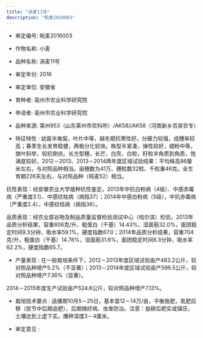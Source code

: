 ```yaml
---
title: "涡麦11号"
description: "皖麦2016003"
---
```

* 审定编号:  皖麦2016003

*  作物名称:  小麦

*  品种名称:  涡麦11号

*  审定年份:  2016

*  审定单位:  安徽省

* 育种者:  亳州市农业科学研究院

*  申请者:  亳州市农业科学研究院

*  品种来源:  莱州953（山东莱州市农科所）/AK58//AK58（河南新乡百泉农专）


*  特征特性 : 
幼苗半匍匐，叶片中等，越冬期抗寒性好。分蘖力较强，成穗率较高；春季生长发育稳健，两极分化较快。株型半紧凑，弹性较好，蜡粉中等，旗叶斜举，较抗倒伏。长方型穗，长芒、白壳、白粒，籽粒半角质到角质，饱满度较好。2012－2013、2013－2014两年度区域试验结果：平均株高86厘米左右，与对照品种相当。亩穗数为41万、穗粒数32粒、千粒重46克。全生育期226天左右，与对照品种（皖麦52）相当。
抗性表现：经安徽农业大学接种抗性鉴定，2013年中抗白粉病（4级）、中感赤霉病（严重度3.1）、中感纹枯病（病指37）；2014年中感白粉病（5级），中抗赤霉病（严重度2.4），中感纹枯病（病指36）。
品质表现：经农业部谷物及制品质量监督检验测试中心（哈尔滨）检验，2013年品质分析结果，容重806克/升，粗蛋白（干基）14.43%，湿面筋32.0%，面团稳定时间9.3分钟，吸水率59.1%，硬度指数67.0；2014年品质分析结果，容重704克/升，粗蛋白（干基）14.78%，湿面筋31.6%，面团稳定时间6.3分钟，吸水率62.2%，硬度指数65.7。

 
*  产量表现 : 
在一般栽培条件下，2012－2013年度区域试验亩产483.2公斤，较对照品种增产5.2%（不显著）；2013－2014年度区域试验亩产596.5公斤，较对照品种增产7.36%（显著）。
2014－2015年度生产试验亩产524.6公斤，较对照品种增产7.13%。


*  栽培技术要点 : 
适播期10月5－25日，基本苗12－14万/亩，平衡施肥，氮肥后移（拔节中后期追肥），后期搞好病、虫害防治。注意：旋耕后耙实或镇压，土壤达到上虚下实。播种深度3－4厘米。


*  审定意见 : 

